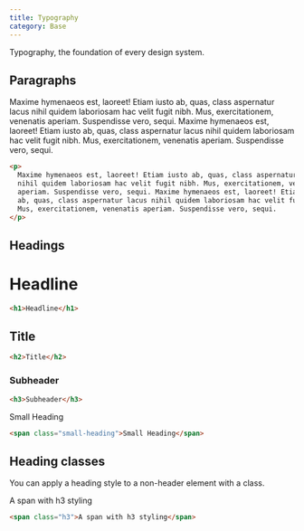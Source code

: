 ```yaml
---
title: Typography
category: Base
---
```


Typography, the foundation of every design system.

## Paragraphs

<p>
  Maxime hymenaeos est, laoreet! Etiam iusto ab, quas, class aspernatur lacus
  nihil quidem laboriosam hac velit fugit nibh. Mus, exercitationem, venenatis
  aperiam. Suspendisse vero, sequi. Maxime hymenaeos est, laoreet! Etiam iusto
  ab, quas, class aspernatur lacus nihil quidem laboriosam hac velit fugit nibh.
  Mus, exercitationem, venenatis aperiam. Suspendisse vero, sequi.
</p>

```html
<p>
  Maxime hymenaeos est, laoreet! Etiam iusto ab, quas, class aspernatur lacus
  nihil quidem laboriosam hac velit fugit nibh. Mus, exercitationem, venenatis
  aperiam. Suspendisse vero, sequi. Maxime hymenaeos est, laoreet! Etiam iusto
  ab, quas, class aspernatur lacus nihil quidem laboriosam hac velit fugit nibh.
  Mus, exercitationem, venenatis aperiam. Suspendisse vero, sequi.
</p>
```

## Headings

<h1>Headline</h1>

```html
<h1>Headline</h1>
```

<h2>Title</h2>

```html
<h2>Title</h2>
```

<h3>Subheader</h3>

```html
<h3>Subheader</h3>
```

<span class="small-heading">Small Heading</span>

```html
<span class="small-heading">Small Heading</span>
```

## Heading classes

You can apply a heading style to a non-header element with a class.

<span class="h3">A span with h3 styling</span>

```html
<span class="h3">A span with h3 styling</span>
```
